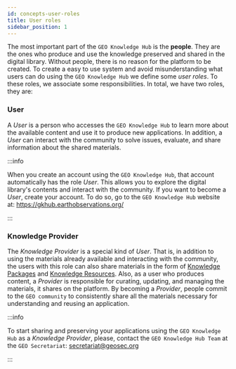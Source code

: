 ```yaml
---
id: concepts-user-roles
title: User roles
sidebar_position: 1
---
```


The most important part of the `GEO Knowledge Hub` is the **people**. They are the ones who produce and use the knowledge preserved and shared in the digital library. Without people, there is no reason for the platform to be created. To create a  easy to use system and avoid misunderstanding what users can do using the `GEO Knowledge Hub` we define some *user roles*. To these roles, we associate some responsibilities. In total, we have two roles, they are: 

### User

A *User* is a person who accesses the `GEO Knowledge Hub` to learn more about the available content and use it to produce new applications. In addition, a *User* can interact with the community to solve issues, evaluate, and share information about the shared materials.

:::info

When you create an account using the `GEO Knowledge Hub`, that account automatically has the role *User*. This allows you to explore the digital library's contents and interact with the community. If you want to become a *User*, create your account. To do so, go to the `GEO Knowledge Hub` website at: https://gkhub.earthobservations.org/

:::

### Knowledge Provider

The *Knowledge Provider* is a special kind of *User*. That is, in addition to using the materials already available and interacting with the community, the users with this role can also share materials in the form of [Knowledge Packages](/docs/concepts/sharing-units/concepts-sharing-units-packages) and [Knowledge Resources](/docs/concepts/sharing-units/concepts-sharing-units-resources). Also, as a user who produces content, a *Provider* is responsible for curating, updating, and managing the materials, it shares on the platform. By becoming a *Provider*, people commit to the `GEO community` to consistently share all the materials necessary for understanding and reusing an application.

:::info

To start sharing and preserving your applications using the `GEO Knowledge Hub` as a *Knowledge Provider*, please, contact the `GEO Knowledge Hub Team` at the `GEO Secretariat`: secretariat@geosec.org

:::
